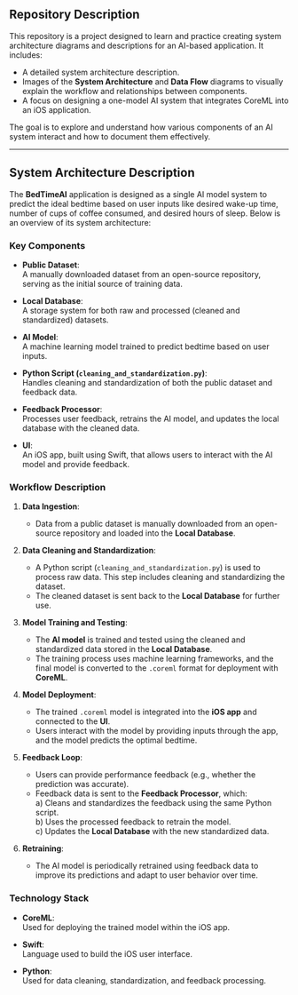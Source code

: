 ## Repository Description

This repository is a project designed to learn and practice creating system architecture diagrams and descriptions for an AI-based application. It includes:

- A detailed system architecture description.
- Images of the **System Architecture** and **Data Flow** diagrams to visually explain the workflow and relationships between components.
- A focus on designing a one-model AI system that integrates CoreML into an iOS application.

The goal is to explore and understand how various components of an AI system interact and how to document them effectively.

---

## System Architecture Description

The **BedTimeAI** application is designed as a single AI model system to predict the ideal bedtime based on user inputs like desired wake-up time, number of cups of coffee consumed, and desired hours of sleep. Below is an overview of its system architecture:

### Key Components

- **Public Dataset**:  
  A manually downloaded dataset from an open-source repository, serving as the initial source of training data.

- **Local Database**:  
  A storage system for both raw and processed (cleaned and standardized) datasets.

- **AI Model**:  
  A machine learning model trained to predict bedtime based on user inputs.

- **Python Script (`cleaning_and_standardization.py`)**:  
  Handles cleaning and standardization of both the public dataset and feedback data.

- **Feedback Processor**:  
  Processes user feedback, retrains the AI model, and updates the local database with the cleaned data.

- **UI**:  
  An iOS app, built using Swift, that allows users to interact with the AI model and provide feedback.

### Workflow Description

1. **Data Ingestion**:  
   - Data from a public dataset is manually downloaded from an open-source repository and loaded into the **Local Database**.

2. **Data Cleaning and Standardization**:  
   - A Python script (`cleaning_and_standardization.py`) is used to process raw data. This step includes cleaning and standardizing the dataset.  
   - The cleaned dataset is sent back to the **Local Database** for further use.

3. **Model Training and Testing**:  
   - The **AI model** is trained and tested using the cleaned and standardized data stored in the **Local Database**.  
   - The training process uses machine learning frameworks, and the final model is converted to the `.coreml` format for deployment with **CoreML**.

4. **Model Deployment**:  
   - The trained `.coreml` model is integrated into the **iOS app** and connected to the **UI**.  
   - Users interact with the model by providing inputs through the app, and the model predicts the optimal bedtime.

5. **Feedback Loop**:  
   - Users can provide performance feedback (e.g., whether the prediction was accurate).  
   - Feedback data is sent to the **Feedback Processor**, which:  
     a) Cleans and standardizes the feedback using the same Python script.  
     b) Uses the processed feedback to retrain the model.  
     c) Updates the **Local Database** with the new standardized data.

6. **Retraining**:  
   - The AI model is periodically retrained using feedback data to improve its predictions and adapt to user behavior over time.

### Technology Stack

- **CoreML**:  
  Used for deploying the trained model within the iOS app.

- **Swift**:  
  Language used to build the iOS user interface.

- **Python**:  
  Used for data cleaning, standardization, and feedback processing.
